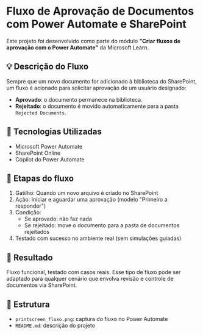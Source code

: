 # Fluxo de Aprovação de Documentos com Power Automate e SharePoint

Este projeto foi desenvolvido como parte do módulo **"Criar fluxos de aprovação com o Power Automate"** da Microsoft Learn.

## 💡 Descrição do Fluxo

Sempre que um novo documento for adicionado à biblioteca do SharePoint, um fluxo é acionado para solicitar aprovação de um usuário designado:

- **Aprovado**: o documento permanece na biblioteca.
- **Rejeitado**: o documento é movido automaticamente para a pasta `Rejected Documents`.

## 🔧 Tecnologias Utilizadas
- Microsoft Power Automate
- SharePoint Online
- Copilot do Power Automate

## 📌 Etapas do fluxo
1. Gatilho: Quando um novo arquivo é criado no SharePoint
2. Ação: Iniciar e aguardar uma aprovação (modelo "Primeiro a responder")
3. Condição:
   - Se aprovado: não faz nada
   - Se rejeitado: move o documento para a pasta de documentos rejeitados
4. Testado com sucesso no ambiente real (sem simulações guiadas)

## 🏁 Resultado
Fluxo funcional, testado com casos reais. Esse tipo de fluxo pode ser adaptado para qualquer cenário que envolva revisão e controle de documentos via SharePoint.

## 📂 Estrutura
- `printscreen_fluxo.png`: captura do fluxo no Power Automate
- `README.md`: descrição do projeto

